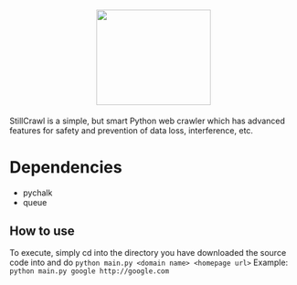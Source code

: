 # <center><img src="https://i.imgur.com/HpEAvw1.png" width=200 height=166.65></center>

StillCrawl is a simple, but smart Python web crawler which has advanced features for safety and prevention of data loss, interference, etc.


# Dependencies

- pychalk
- queue

## How to use

To execute, simply cd into the directory you have downloaded the source code into and do `python main.py <domain name> <homepage url>`
Example: `python main.py google http://google.com`

